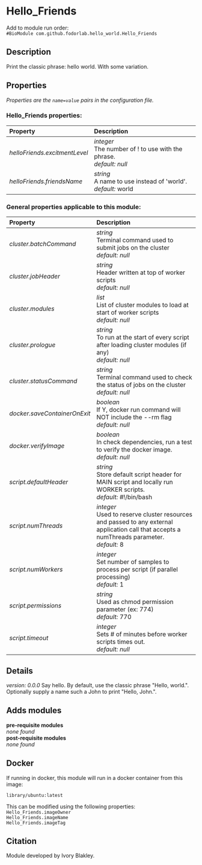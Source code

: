 # Hello_Friends
Add to module run order:                    
`#BioModule com.github.fodorlab.hello_world.Hello_Friends`

## Description 
Print the classic phrase: hello world. With some variation.

## Properties 
*Properties are the `name=value` pairs in the configuration file.*                   

### Hello_Friends properties: 
| Property| Description |
| :--- | :--- |
| *helloFriends.excitmentLevel* | _integer_ <br>The number of ! to use with the phrase.<br>*default:*  *null* |
| *helloFriends.friendsName* | _string_ <br>A name to use instead of 'world'.<br>*default:*  world |

### General properties applicable to this module: 
| Property| Description |
| :--- | :--- |
| *cluster.batchCommand* | _string_ <br>Terminal command used to submit jobs on the cluster<br>*default:*  *null* |
| *cluster.jobHeader* | _string_ <br>Header written at top of worker scripts<br>*default:*  *null* |
| *cluster.modules* | _list_ <br>List of cluster modules to load at start of worker scripts<br>*default:*  *null* |
| *cluster.prologue* | _string_ <br>To run at the start of every script after loading cluster modules (if any)<br>*default:*  *null* |
| *cluster.statusCommand* | _string_ <br>Terminal command used to check the status of jobs on the cluster<br>*default:*  *null* |
| *docker.saveContainerOnExit* | _boolean_ <br>If Y, docker run command will NOT include the --rm flag<br>*default:*  *null* |
| *docker.verifyImage* | _boolean_ <br>In check dependencies, run a test to verify the docker image.<br>*default:*  *null* |
| *script.defaultHeader* | _string_ <br>Store default script header for MAIN script and locally run WORKER scripts.<br>*default:*  #!/bin/bash |
| *script.numThreads* | _integer_ <br>Used to reserve cluster resources and passed to any external application call that accepts a numThreads parameter.<br>*default:*  8 |
| *script.numWorkers* | _integer_ <br>Set number of samples to process per script (if parallel processing)<br>*default:*  1 |
| *script.permissions* | _string_ <br>Used as chmod permission parameter (ex: 774)<br>*default:*  770 |
| *script.timeout* | _integer_ <br>Sets # of minutes before worker scripts times out.<br>*default:*  *null* |

## Details 
_version: 0.0.0_ 
Say hello.  By default, use the classic phrase "Hello, world.".  Optionally supply a name such a John to print "Hello, John.".

## Adds modules 
**pre-requisite modules**                    
*none found*                   
**post-requisite modules**                    
*none found*                   

## Docker 
If running in docker, this module will run in a docker container from this image:<br>
```
library/ubuntu:latest
```
This can be modified using the following properties:<br>
`Hello_Friends.imageOwner`<br>
`Hello_Friends.imageName`<br>
`Hello_Friends.imageTag`<br>

## Citation 
Module developed by Ivory Blakley.

